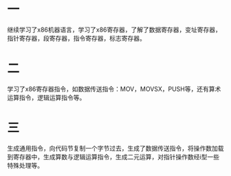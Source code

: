 # 一

​		继续学习了x86机器语言，学习了x86寄存器，了解了数据寄存器，变址寄存器，指针寄存器，段寄存器，指令寄存器，标志寄存器。

# 二

​		学习了x86寄存器指令，如数据传送指令：MOV，MOVSX，PUSH等，还有算术运算指令，逻辑运算指令等。

# 三

​		生成通用指令，向代码节复制一个字节过去，生成了数据传送指令，将操作数加载到寄存器中，生成算数与逻辑运算指令，生成二元运算，对指针操作数经i型一些特殊处理等。

